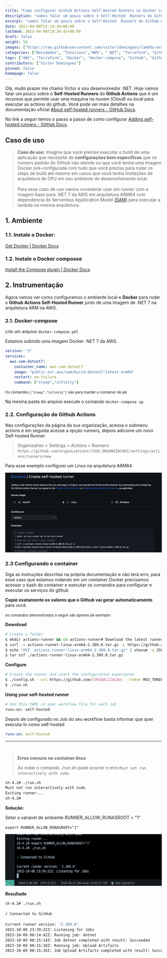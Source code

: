 ```yaml
---
title: "Como configurar Github Actions Self-Hosted Runners no Docker Local para aplicações .NET na AWS."
description: "vamos falar um pouco sobre o Self-Hosted  Runners do Github Actions, é um recursos que permite usar uma maquina na cloud ou local para executar as actions do github."
excerpt: "vamos falar um pouco sobre o Self-Hosted  Runners do Github Actions, é um recursos que permite usar uma maquina na cloud ou local para executar as actions do github."
date: 2023-04-08T22:19:39+00:00
lastmod: 2023-04-08T19:39:42+00:00
draft: false
weight: 50
images: ["https://raw.githubusercontent.com/victorldomingues/lambda-extensions-net6/main/aws-lambda-extensions.png"]
categories: ["Novidades", "Tutoriais","AWS", ".NET", "Terraform", "Github", "Github Actions", "Docker", "ARM64"]
tags: ["AWS", "Terraform", "Docker", "docker-compose", "Github", "Github Actions", "ARM64", "Github Actions Selt-Hosted", "Self-Hosted Runners", "Runners", "AWS SAM"]
contributors: ["Victor Domingues"]
pinned: false
homepage: false
---
```


Olá, muito prazer me chamo Victor e sou desenvolvedor .NET. Hoje vamos falar um pouco sobre o **Self-Hosted  Runners** do **Github Actions** que é um recursos que permite usar uma maquina na nuvem (Cloud) ou local para executar as actions do github. Você pode ver mais detalhes na documentação oficial [About self-hosted runners - GitHub Docs](https://docs.github.com/en/actions/hosting-your-own-runners/managing-self-hosted-runners/about-self-hosted-runners).

No link a seguir temos o passo a passo de como configurar [Adding self-hosted runners - GitHub Docs](https://docs.github.com/en/actions/hosting-your-own-runners/managing-self-hosted-runners/adding-self-hosted-runners).

## Caso de uso

> **Caso de uso**: Imagine que você precise executar o build de uma aplicação que necessite de **configurações bem especificas** que os runners padrão do Github não atende ou que você tenha uma imagem Docker pré-configurada com tudo que você precisa para rodar os steps de build até mesmo em casos que você tenha limitações de arquitetura de CPU em seu ambiente de desenvolvimento local. <br/> <br/> Para esse caso de uso vamos considerar usar um runner com a imagem base para .NET 7 da AWS em arquitetura ARM64 com dependencia do Serverless Appllication Model [(SAM)](https://docs.aws.amazon.com/pt_br/serverless-application-model/latest/developerguide/what-is-sam.html) para executar a lambda na mesma arquitetura.


## 1. Ambiente

### 1.1. Instale o Docker:

[Get Docker | Docker Docs](https://docs.docker.com/get-docker/)

### 1.2. Instale o Docker composse

[Install the Compose plugin | Docker Docs](https://docs.docker.com/compose/install/linux/)


## 2. Instrumentação

Agora vamos ver como configuramos o ambiente local e **Docker** para rodar o **Github Actions Self-Hosted Runner** junto de uma imagem de .NET 7 na arquitetura ARM na AWS.



### 2.1. Docker-compose

crie um arquivo `docker-compose.yml`

Estamos subindo uma imagem Docker .NET 7 da AWS.

```yml
version: "3"
services:
  aws-sam-dotnet7:
    container_name: aws-sam-dotnet7
    image: "public.ecr.aws/sam/build-dotnet7:latest-arm64"
    restart: on-failure
    command: ["sleep","infinity"] 
```
<small>Os comandos `["sleep","infinity"]` são para manter o container de pé.</small>

Na mesma pasta do arquivo execute o comando `docker-compose up`.

### 2.2. Configuração do Github Actions

Nas configurações da página da sua organização, acessa o submenu actions e em seguida acesse a opção runners, depois adicione um novo Self-hosted Runner

> Organization > Settings > Actions > Runners
><br/>`https://github.com/organizations/[SUA_ORGANIZACAO]/settings/actions/runners/new`

Para esse exemplo configurei um Linux na arquitetura ARM64

<img src="actions-self-hosted.png" class="img-100"/>

<br/>

### 2.3 Configurando o container

Siga as instruções descritas na própria documentação e não terá erro, para esse caso que estamos rodando em um container Docker precisamos acessar o bash do container e executar os comandos para configurar e executar os serviços do github

**Copie exatamente os valores que o Github vai gerar automaticamente** para você. 

<small>os comandos demonstrados a seguir são apenas de exemplo:</small>

**Download**
```bash
# Create a folder
$ mkdir actions-runner && cd actions-runner# Download the latest runner package
$ curl -o actions-runner-linux-arm64-2.309.0.tar.gz -L https://github.com/actions/runner/releases/download/v2.309.0/actions-runner-linux-arm64-2.309.0.tar.gz# Optional: Validate the hash
$ echo "XYZ  actions-runner-linux-arm64-2.309.0.tar.gz" | shasum -a 256 -c# Extract the installer
$ tar xzf ./actions-runner-linux-arm64-2.309.0.tar.gz
```

**Configure**
```bash
# Create the runner and start the configuration experience
$ ./config.sh --url https://github.com/[ORGNALIZACAO] --token MEU_TOKEN# Last step, run it!
$ ./run.sh
```

**Using your self-hosted runner**

```bash
# Use this YAML in your workflow file for each job
runs-on: self-hosted
```

Depois de configurado no Job do seu workflow basta informar que quer executa-lo como self-hosted 

```yml
runs-on: self-hosted
```
---
<br/>

> **Erros comuns no container linux**
>
>Ao rodar o comando ./run.sh pode ocorrer o erro `Must not run interactively with sudo`.

```bash
sh-4.2# ./run.sh
Must not run interactively with sudo
Exiting runner...
sh-4.2#
``` 

**Solução:**

Setar a variavel de ambiente RUNNER_ALLOW_RUNASROOT = "1"

`export RUNNER_ALLOW_RUNASROOT="1"`

<img src="actions-self-hosted-docker.png" class="img-100" />

**Resultado**

```bash
sh-4.2# ./run.sh

√ Connected to GitHub

Current runner version: '2.309.0'
2023-10-08 23:39:22Z: Listening for Jobs
2023-10-09 00:14:42Z: Running job: dotnet
2023-10-09 00:15:14Z: Job dotnet completed with result: Succeeded
2023-10-09 00:15:18Z: Running job: Upload Artifacts
2023-10-09 00:15:35Z: Job Upload Artifacts completed with result: Succeeded

```




